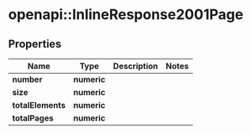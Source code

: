 # openapi::InlineResponse2001Page

## Properties
Name | Type | Description | Notes
------------ | ------------- | ------------- | -------------
**number** | **numeric** |  | 
**size** | **numeric** |  | 
**totalElements** | **numeric** |  | 
**totalPages** | **numeric** |  | 


